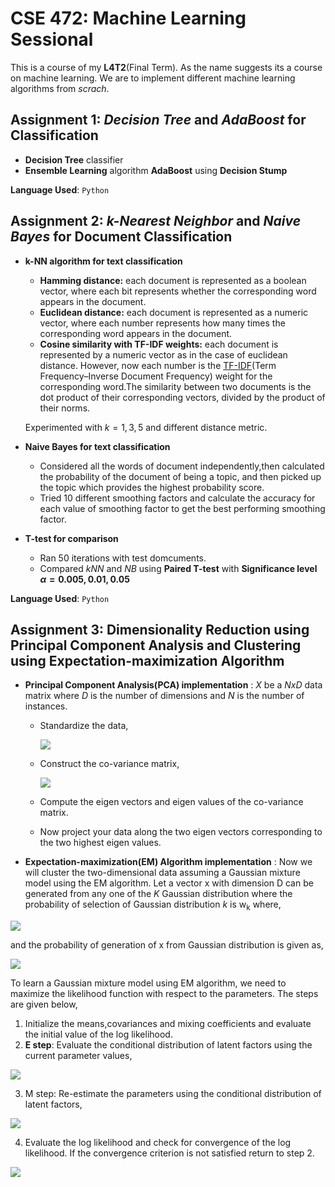# CSE 472: Machine Learning Sessional
This is a course of my **L4T2**(Final Term). As the name suggests its a course on machine learning.
We are to implement different machine learning algorithms from _scrach_.

## Assignment 1: _Decision Tree_ and _AdaBoost_ for Classification

* **Decision Tree** classifier
* **Ensemble Learning** algorithm **AdaBoost** using **Decision Stump**

**Language Used**: `Python`

## Assignment 2: _k-Nearest Neighbor_ and _Naive Bayes_ for Document Classification
- **k-NN algorithm for text classification**
    - **Hamming distance:** each document is represented as a boolean vector, where each bit represents whether the corresponding word appears in the document.
    - **Euclidean distance:** each document is represented as a numeric vector, where each number represents how many times the corresponding word appears in the document.
    - **Cosine similarity with TF-IDF weights:** each document is represented by a numeric vector as in the case of euclidean distance. However, now each number is the [TF-IDF](https://en.wikipedia.org/wiki/Tf%E2%80%93idf)(Term Frequency–Inverse Document Frequency) weight for the corresponding word.The similarity between two documents is the dot product of their corresponding vectors, divided by the product of their norms.

    Experimented with $k=1,3,5$ and different distance metric.
- **Naive Bayes for text classification**
    - Considered all the words of document independently,then calculated the probability of the document of being a topic, and then picked up the topic which provides the highest probability score.
    - Tried $10$ different smoothing factors and calculate the accuracy for each value of smoothing factor to get the best performing smoothing factor.
- **T-test for comparison**
    - Ran $50$ iterations with test domcuments.
    - Compared *kNN* and *NB* using **Paired T-test** with **Significance level $\alpha = 0.005,0.01,0.05$**

**Language Used**: `Python`


## Assignment 3: Dimensionality Reduction using Principal Component Analysis and Clustering using Expectation-maximization Algorithm

- **Principal Component Analysis(PCA) implementation** : _X_ be a _NxD_ data matrix where _D_ is the number of dimensions and _N_ is the number of instances.
    - Standardize the data,

        ![](https://latex.codecogs.com/gif.latex?\frac{X-\mu}{\sigma})
    - Construct the co-variance matrix,
    
        ![](https://latex.codecogs.com/gif.latex?S&space;=&space;\frac{1}{N}&space;\sum_{n=1}^{N}&space;(x_i-\mu_i)(x_i-\mu_i)^T)

    - Compute the eigen vectors and eigen values of the co-variance matrix.

    - Now project your data along the two eigen vectors corresponding to the two highest eigen values.

- **Expectation-maximization(EM) Algorithm implementation** : Now we will cluster the two-dimensional data assuming a Gaussian mixture model using the EM algorithm. Let a vector x with dimension D can be generated from any one of the _K_ Gaussian distribution where the probability of selection of Gaussian distribution _k_ is w<sub>k</sub> where,

![](https://latex.codecogs.com/gif.latex?\sum_{k=1}^{K}w_k=1)

and the probability of generation of x from Gaussian distribution is given as,

![](https://latex.codecogs.com/gif.latex?N_k(x_i|\mu_k,\Sigma_k)=\frac{1}{\sqrt{(2\pi)^D|\Sigma|}}e^{-\frac{1}{2}(x_i-\mu_k)^T\Sigma_k^{-1}(x_i-\mu_k))

To learn a Gaussian mixture model using EM algorithm, we need to maximize the likelihood function with respect to the parameters. The steps are given below,
1. Initialize the means,covariances and mixing coefficients and evaluate the initial value of the log likelihood.
2. **E step**: Evaluate the conditional distribution of latent factors using the current parameter values,

![](https://latex.codecogs.com/gif.latex?p_{ik}=p(z_i=k|x_i,\mu,\Sigma,w)=\frac{p(x_i|z_i=k,\mu,\Sigma,w)P(z_i=k|\mu,\Sigma,w)}{p(x_i|\mu,\Sigma,w)}=\frac{w_kN_k(x_i|\mu_k,\Sigma)}{\sum_{k=1}^{K}w_kN_k(x_i|\mu_k,\Sigma)})

3. M step: Re-estimate the parameters using the conditional distribution of latent factors,


![](https://latex.codecogs.com/gif.latex?\mu_k=\frac{\sum_{i=1}^{N}p_{ik}x_i}{\sum_{i=1}^{N}p_{ik}}\\\\\\Sigma_k=\frac{\sum_{i=1}^{N}p_{ik}(x_i-\mu_k)(x_i-\mu_k)^T}{\sum_{i=1}^{N}p_{ik}}\\\\w_k=\frac{\sum_{i=1}^{N}p_{ik}}{N})

4. Evaluate the log likelihood and check for convergence of the log likelihood. If the convergence criterion is not satisfied return to step 2.

![](https://latex.codecogs.com/gif.latex?\ln&space;p(X|\mu,\Sigma,w)=\sum_{i=1}^{N}&space;\ln&space;p(x_i|\mu,\Sigma,w)=\sum_{i=1}^{N}&space;\ln&space;\sum_{k=1}^{K}w_kN_k(x_i|\mu,\Sigma))